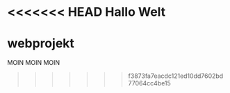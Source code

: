 <<<<<<< HEAD
Hallo Welt
=======
# webprojekt

MOIN MOIN MOIN
>>>>>>> f3873fa7eacdc121ed10dd7602bd77064cc4be15